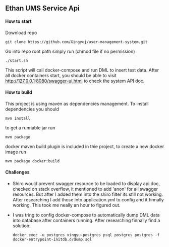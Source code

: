 ## Ethan UMS Service Api


#### How to start
Download repo

    git clone https://github.com/Xingyuj/user-management-system.git

Go into repo root path simply run (chmod file if no permission)

    ./start.sh

This script will call docker-compose and run DML to insert test data.
After all docker containers start, you should be able to visit http://127.0.0.1:8080/swagger-ui.html to check the system API doc.

#### How to build

This project is using maven as dependencies management. To install dependencies you should

    mvn install

to get a runnable jar run

    mvn package

docker maven build plugin is included in thie project, to create a new docker image run

    mvn package docker:build

#### Challenges

* Shiro would prevent swagger resource to be loaded to display api doc, checked on stack overflow, it mentioned to add 'anon' for all swagger resources. But after I added them into the shiro filter its still not working. After researching I add those into application.yml to config and it finnally working. This took me neally an hour to figured out.

* I was tring to config docker-compose to automatically dump DML data into database after containers running. After researching finnally find a solution:

      docker exec -u postgres xingyu-postgres psql postgres postgres -f docker-entrypoint-initdb.d/dump.sql

